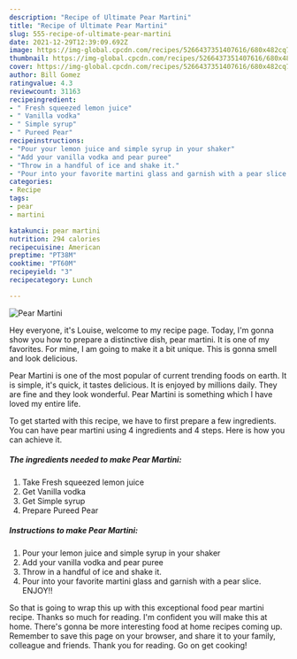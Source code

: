 ```yaml
---
description: "Recipe of Ultimate Pear Martini"
title: "Recipe of Ultimate Pear Martini"
slug: 555-recipe-of-ultimate-pear-martini
date: 2021-12-29T12:39:09.692Z
image: https://img-global.cpcdn.com/recipes/5266437351407616/680x482cq70/pear-martini-recipe-main-photo.jpg
thumbnail: https://img-global.cpcdn.com/recipes/5266437351407616/680x482cq70/pear-martini-recipe-main-photo.jpg
cover: https://img-global.cpcdn.com/recipes/5266437351407616/680x482cq70/pear-martini-recipe-main-photo.jpg
author: Bill Gomez
ratingvalue: 4.3
reviewcount: 31163
recipeingredient:
- " Fresh squeezed lemon juice"
- " Vanilla vodka"
- " Simple syrup"
- " Pureed Pear"
recipeinstructions:
- "Pour your lemon juice and simple syrup in your shaker"
- "Add your vanilla vodka and pear puree"
- "Throw in a handful of ice and shake it."
- "Pour into your favorite martini glass and garnish with a pear slice.  ENJOY!!"
categories:
- Recipe
tags:
- pear
- martini

katakunci: pear martini 
nutrition: 294 calories
recipecuisine: American
preptime: "PT38M"
cooktime: "PT60M"
recipeyield: "3"
recipecategory: Lunch

---
```



![Pear Martini](https://img-global.cpcdn.com/recipes/5266437351407616/680x482cq70/pear-martini-recipe-main-photo.jpg)

Hey everyone, it's Louise, welcome to my recipe page. Today, I'm gonna show you how to prepare a distinctive dish, pear martini. It is one of my favorites. For mine, I am going to make it a bit unique. This is gonna smell and look delicious.



Pear Martini is one of the most popular of current trending foods on earth. It is simple, it's quick, it tastes delicious. It is enjoyed by millions daily. They are fine and they look wonderful. Pear Martini is something which I have loved my entire life.


To get started with this recipe, we have to first prepare a few ingredients. You can have pear martini using 4 ingredients and 4 steps. Here is how you can achieve it.

<!--inarticleads1-->

##### The ingredients needed to make Pear Martini:

1. Take  Fresh squeezed lemon juice
1. Get  Vanilla vodka
1. Get  Simple syrup
1. Prepare  Pureed Pear




<!--inarticleads2-->

##### Instructions to make Pear Martini:

1. Pour your lemon juice and simple syrup in your shaker
1. Add your vanilla vodka and pear puree
1. Throw in a handful of ice and shake it.
1. Pour into your favorite martini glass and garnish with a pear slice.  ENJOY!!




So that is going to wrap this up with this exceptional food pear martini recipe. Thanks so much for reading. I'm confident you will make this at home. There's gonna be more interesting food at home recipes coming up. Remember to save this page on your browser, and share it to your family, colleague and friends. Thank you for reading. Go on get cooking!
